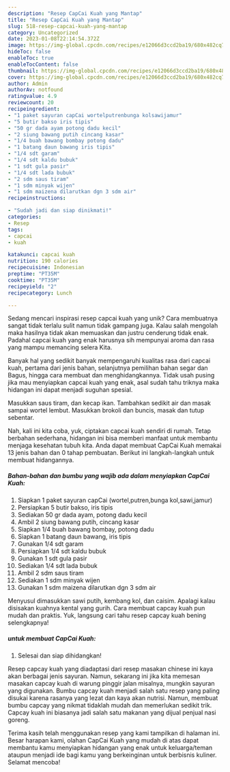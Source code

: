 ```yaml
---
description: "Resep CapCai Kuah yang Mantap"
title: "Resep CapCai Kuah yang Mantap"
slug: 518-resep-capcai-kuah-yang-mantap
category: Uncategorized
date: 2023-01-08T22:14:54.372Z
image: https://img-global.cpcdn.com/recipes/e12066d3ccd2ba19/680x482cq70/capcai-kuah-foto-resep-utama.jpg
hideToc: false
enableToc: true
enableTocContent: false
thumbnail: https://img-global.cpcdn.com/recipes/e12066d3ccd2ba19/680x482cq70/capcai-kuah-foto-resep-utama.jpg
cover: https://img-global.cpcdn.com/recipes/e12066d3ccd2ba19/680x482cq70/capcai-kuah-foto-resep-utama.jpg
author: Admin
authorAv: notfound
ratingvalue: 4.9
reviewcount: 20
recipeingredient:
- "1 paket sayuran capCai wortelputrenbunga kolsawijamur"
- "5 butir bakso iris tipis"
- "50 gr dada ayam potong dadu kecil"
- "2 siung bawang putih cincang kasar"
- "1/4 buah bawang bombay potong dadu"
- "1 batang daun bawang iris tipis"
- "1/4 sdt garam"
- "1/4 sdt kaldu bubuk"
- "1 sdt gula pasir"
- "1/4 sdt lada bubuk"
- "2 sdm saus tiram"
- "1 sdm minyak wijen"
- "1 sdm maizena dilarutkan dgn 3 sdm air"
recipeinstructions:

- "Sudah jadi dan siap dinikmati!"
categories:
- Resep
tags:
- capcai
- kuah

katakunci: capcai kuah 
nutrition: 190 calories
recipecuisine: Indonesian
preptime: "PT35M"
cooktime: "PT35M"
recipeyield: "2"
recipecategory: Lunch

---
```





Sedang mencari inspirasi resep capcai kuah yang unik? Cara membuatnya sangat tidak terlalu sulit namun tidak gampang juga. Kalau salah mengolah maka hasilnya tidak akan memuaskan dan justru cenderung tidak enak. Padahal capcai kuah yang enak harusnya sih mempunyai aroma dan rasa yang mampu memancing selera Kita.





Banyak hal yang sedikit banyak mempengaruhi kualitas rasa dari capcai kuah, pertama dari jenis bahan, selanjutnya pemilihan bahan segar dan Bagus, hingga cara membuat dan menghidangkannya. Tidak usah pusing jika mau menyiapkan capcai kuah yang enak,      asal sudah tahu triknya maka hidangan ini dapat menjadi suguhan spesial.














Masukkan saus tiram, dan kecap ikan. Tambahkan sedikit air dan masak sampai wortel lembut. Masukkan brokoli dan buncis, masak dan tutup sebentar.






Nah, kali ini kita coba, yuk, ciptakan capcai kuah sendiri di rumah. Tetap berbahan sederhana, hidangan ini bisa memberi manfaat untuk membantu menjaga kesehatan tubuh kita. Anda dapat membuat CapCai Kuah memakai 13 jenis bahan dan 0 tahap pembuatan. Berikut ini langkah-langkah untuk membuat hidangannya.

<!--inarticleads1-->

##### Bahan-bahan dan bumbu yang wajib ada dalam menyiapkan CapCai Kuah:

1. Siapkan 1 paket sayuran capCai (wortel,putren,bunga kol,sawi,jamur)
1. Persiapkan 5 butir bakso, iris tipis
1. Sediakan 50 gr dada ayam, potong dadu kecil
1. Ambil 2 siung bawang putih, cincang kasar
1. Siapkan 1/4 buah bawang bombay, potong dadu
1. Siapkan 1 batang daun bawang, iris tipis
1. Gunakan 1/4 sdt garam
1. Persiapkan 1/4 sdt kaldu bubuk
1. Gunakan 1 sdt gula pasir
1. Sediakan 1/4 sdt lada bubuk
1. Ambil 2 sdm saus tiram
1. Sediakan 1 sdm minyak wijen
1. Gunakan 1 sdm maizena dilarutkan dgn 3 sdm air


Menyusul dimasukkan sawi putih, kembang kol, dan caisim. Apalagi kalau disisakan kuahnya kental yang gurih. Cara membuat capcay kuah pun mudah dan praktis. Yuk, langsung cari tahu resep capcay kuah bening selengkapnya! 

<!--inarticleads2-->

#####  untuk membuat CapCai Kuah:


1. Selesai dan siap dihidangkan!

Resep capcay kuah yang diadaptasi dari resep masakan chinese ini kaya akan berbagai jenis sayuran. Namun, sekarang ini jika kita memesan masakan capcay kuah di warung pinggir jalan misalnya, mungkin sayuran yang digunakan. Bumbu capcay kuah menjadi salah satu resep yang paling disukai karena rasanya yang lezat dan kaya akan nutrisi. Namun, membuat bumbu capcay yang nikmat tidaklah mudah dan memerlukan sedikit trik. Capcay kuah ini biasanya jadi salah satu makanan yang dijual penjual nasi goreng. 

Terima kasih telah menggunakan resep yang kami tampilkan di halaman ini. Besar harapan kami, olahan CapCai Kuah yang mudah di atas dapat membantu kamu menyiapkan hidangan yang enak untuk keluarga/teman ataupun menjadi ide bagi kamu yang berkeinginan untuk berbisnis kuliner. Selamat mencoba!
